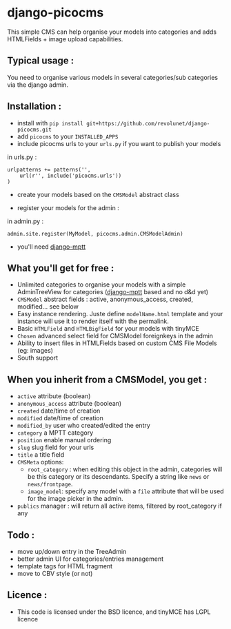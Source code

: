 django-picocms
================

This simple CMS can help organise your models into categories and adds HTMLFields + image upload capabilities.


## Typical usage :

You need to organise various models in several categories/sub categories via the django admin.

## Installation :

 - install with `pip install git+https://github.com/revolunet/django-picocms.git`
 - add `picocms` to your `INSTALLED_APPS`
 - include picocms urls to your `urls.py` if you want to publish your models

in urls.py :

    urlpatterns += patterns('',
        url(r'', include('picocms.urls'))
    )

 - create your models based on the `CMSModel` abstract class

 - register your models for the admin :

in admin.py :

    admin.site.register(MyModel, picocms.admin.CMSModelAdmin)

 - you'll need [django-mptt][0]


## What you'll get for free :

 - Unlimited categories to organise your models with a simple AdminTreeView for categories ([django-mptt][0] based and no d&d yet)
 - `CMSModel` abstract fields : active, anonymous_access, created, modified... see below
 - Easy instance rendering. Juste define `modelName.html` template and your instance will use it to render itself with the permalink.
 - Basic `HTMLField` and `HTMLBigField` for your models with tinyMCE
 - `Chosen` advanced select field for CMSModel foreignkeys in the admin
 - Ability to insert files in HTMLFields based on custom CMS File Models (eg: images)
 - South support

## When you inherit from a CMSModel, you get :

 - `active` attribute (boolean)
 - `anonymous_access` attribute (boolean)
 - `created` date/time of creation
 - `modified` date/time of creation
 - `modified_by` user who created/edited the entry
 - `category` a MPTT category
 - `position` enable manual ordering
 - `slug` slug field for your urls
 - `title` a title field
 - `CMSMeta` options:
     - `root_category` : when editing this object in the admin, categories will be this category or its descendants. Specify a string like `news` or `news/frontpage`.
     - `image_model`: specify any model with a `file` attribute that will be used for the image picker in the admin.
 - `publics` manager : will return all active items, filtered by root_category if any

## Todo :

 - move up/down entry in the TreeAdmin
 - better admin UI for categories/entries management
 - template tags for HTML fragment
 - move to CBV style (or not)

## Licence :

 - This code is licensed under the BSD licence, and tinyMCE has LGPL licence

 [0]: https://github.com/django-mptt/django-mptt/
